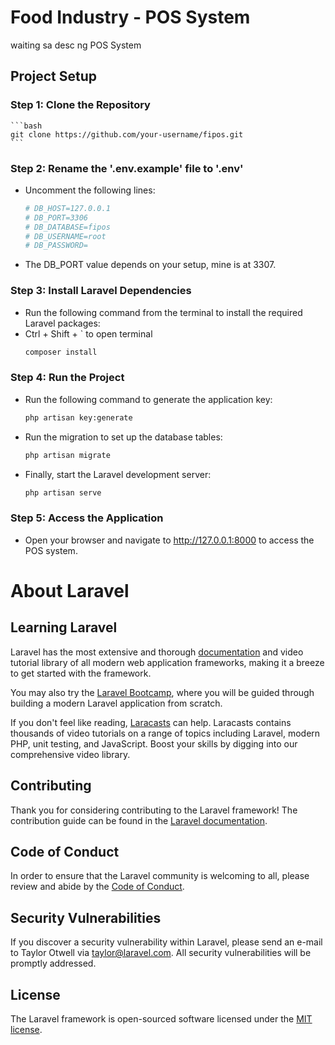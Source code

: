 # Food Industry - POS System
waiting sa desc ng POS System

## Project Setup
### Step 1: Clone the Repository
    ```bash
    git clone https://github.com/your-username/fipos.git
    ```
### Step 2: Rename the '.env.example' file to '.env'
- Uncomment the following lines:
    ```bash            
    # DB_HOST=127.0.0.1
    # DB_PORT=3306 
    # DB_DATABASE=fipos
    # DB_USERNAME=root
    # DB_PASSWORD=
    ```
- The DB_PORT value depends on your setup, mine is at 3307.
### Step 3: Install Laravel Dependencies
- Run the following command from the terminal to install the required Laravel packages:
- Ctrl + Shift + ` to open terminal
    ```bash
    composer install
    ```
### Step 4: Run the Project
- Run the following command to generate the application key:
    ```bash
    php artisan key:generate
    ```
- Run the migration to set up the database tables:
    ```bash
    php artisan migrate
    ```
- Finally, start the Laravel development server:
    ```bash
    php artisan serve
    ```
### Step 5: Access the Application
- Open your browser and navigate to http://127.0.0.1:8000 to access the POS system.

# About Laravel
## Learning Laravel

Laravel has the most extensive and thorough [documentation](https://laravel.com/docs) and video tutorial library of all modern web application frameworks, making it a breeze to get started with the framework.

You may also try the [Laravel Bootcamp](https://bootcamp.laravel.com), where you will be guided through building a modern Laravel application from scratch.

If you don't feel like reading, [Laracasts](https://laracasts.com) can help. Laracasts contains thousands of video tutorials on a range of topics including Laravel, modern PHP, unit testing, and JavaScript. Boost your skills by digging into our comprehensive video library.

## Contributing

Thank you for considering contributing to the Laravel framework! The contribution guide can be found in the [Laravel documentation](https://laravel.com/docs/contributions).

## Code of Conduct

In order to ensure that the Laravel community is welcoming to all, please review and abide by the [Code of Conduct](https://laravel.com/docs/contributions#code-of-conduct).

## Security Vulnerabilities

If you discover a security vulnerability within Laravel, please send an e-mail to Taylor Otwell via [taylor@laravel.com](mailto:taylor@laravel.com). All security vulnerabilities will be promptly addressed.

## License

The Laravel framework is open-sourced software licensed under the [MIT license](https://opensource.org/licenses/MIT).
